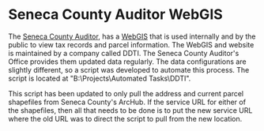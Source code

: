 # Seneca County Auditor WebGIS

The [Seneca County Auditor](http://www.senecacountyauditor.org), has
a [WebGIS](https://senecaoh-auditor-classic.ddti.net/Map.aspx?Todo=Init) that is used internally
and by the public to view tax records and parcel information. The WebGIS and
website is maintained by a company called DDTI. The Seneca County Auditor's
Office provides them updated data regularly. The data configurations are
slightly different, so a script was developed to automate this process. The
script is located at "B:\\Projects\\Automated Tasks\\DDTI".

This script has been updated to only pull the address and current parcel shapefiles
from Seneca County's ArcHub. If the service URL for either of the shapefiles,
then all that needs to be done is to put the new service URL where the old
URL was to direct the script to pull from the new location.
